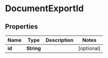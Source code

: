 

# DocumentExportId


## Properties

| Name | Type | Description | Notes |
|------------ | ------------- | ------------- | -------------|
|**id** | **String** |  |  [optional] |



